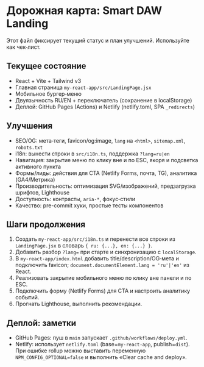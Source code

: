 # Дорожная карта: Smart DAW Landing

Этот файл фиксирует текущий статус и план улучшений. Используйте как чек‑лист.

## Текущее состояние
- React + Vite + Tailwind v3
- Главная страница `my-react-app/src/LandingPage.jsx`
- Мобильное бургер‑меню
- Двуязычность RU/EN + переключатель (сохранение в localStorage)
- Деплой: GitHub Pages (Actions) и Netlify (netlify.toml, SPA `_redirects`)

## Улучшения
- SEO/OG: мета‑теги, favicon/og:image, `lang` на `<html>`, `sitemap.xml`, `robots.txt`
- i18n: вынести строки в `src/i18n.ts`, поддержка `?lang=ru|en`
- Навигация: закрытие меню по клику вне и по ESC, якоря и подсветка активного пункта
- Формы/лиды: действия для CTA (Netlify Forms, почта, TG), аналитика (GA4/Метрика)
- Производительность: оптимизация SVG/изображений, предзагрузка шрифтов, Lighthouse
- Доступность: контрасты, `aria-*`, фокус‑стили
- Качество: pre-commit хуки, простые тесты компонентов

## Шаги продолжения
1) Создать `my-react-app/src/i18n.ts` и перенести все строки из `LandingPage.jsx` в словарь `{ ru: {...}, en: {...} }`.
2) Добавить разбор `?lang=` при старте и синхронизацию с `localStorage`.
3) В `my-react-app/index.html` добавить title/description/OG‑мета и подключить favicon; `document.documentElement.lang = 'ru'|'en'` из React.
4) Реализовать закрытие мобильного меню по клику вне панели и по ESC.
5) Подключить форму (Netlify Forms) для CTA и настроить аналитику событий.
6) Прогнать Lighthouse, выполнить рекомендации.

## Деплой: заметки
- GitHub Pages: пуш в `main` запускает `.github/workflows/deploy.yml`.
- Netlify: использует `netlify.toml` (base=`my-react-app`, publish=`dist`). При ошибке rollup можно выставить переменную `NPM_CONFIG_OPTIONAL=false` и выполнить «Clear cache and deploy».
